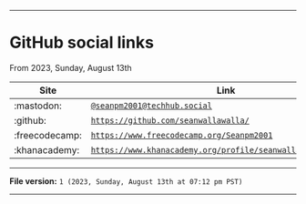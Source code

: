 
***

# GitHub social links

From 2023, Sunday, August 13th

| Site | Link |
|---|---|
| :mastodon: | [`@seanpm2001@techhub.social`](https://techhub.social/@seanpm2001) |
| :github: | [`https://github.com/seanwallawalla/`](https://github.com/seanwallawalla/) |
| :freecodecamp: | [`https://www.freecodecamp.org/Seanpm2001`](https://www.freecodecamp.org/Seanpm2001) |
| :khanacademy: | [`https://www.khanacademy.org/profile/seanwallawallaofficial`](https://www.khanacademy.org/profile/seanwallawallaofficial) |

***

**File version:** `1 (2023, Sunday, August 13th at 07:12 pm PST)`

***
